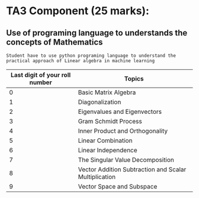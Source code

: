 # TA3 Component (25 marks):

## Use of programing language to understands the concepts of Mathematics

```Student have to use python programing language to understand the practical approach of Linear algebra in machine learning```

| Last digit of your roll number  | Topics |
| ------------- | ------------- |
| 0 | Basic Matrix Algebra  |
| 1  | Diagonalization  |
| 2  | Eigenvalues and Eigenvectors  |
| 3  | Gram Schmidt Process  |
| 4  | Inner Product and Orthogonality  |
|5  | Linear Combination  |
| 6  | Linear Independence  |
| 7  | The Singular Value Decomposition  |
| 8  | Vector Addition Subtraction and Scalar Multiplication  |
| 9  | Vector Space and Subspace  |
